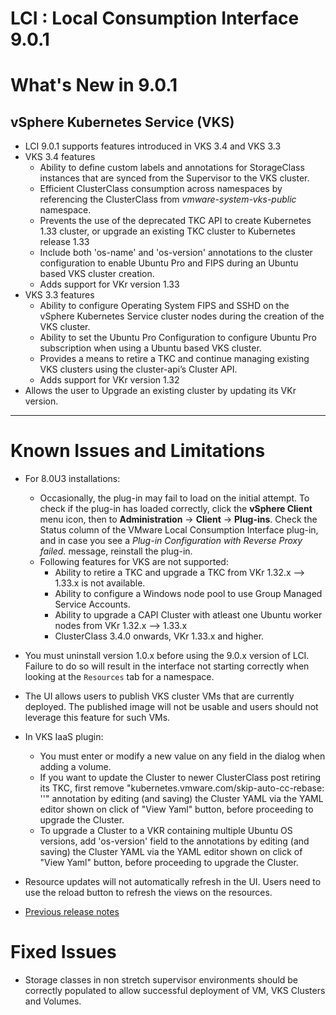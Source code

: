 
# LCI : Local Consumption Interface 9.0.1

# What's New in 9.0.1
## vSphere Kubernetes Service (VKS)
- LCI 9.0.1 supports features introduced in VKS 3.4 and VKS 3.3
- VKS 3.4 features
    - Ability to define custom labels and annotations for StorageClass instances that are synced from the Supervisor to the VKS cluster.
    - Efficient ClusterClass consumption across namespaces by referencing the ClusterClass from _vmware-system-vks-public_ namespace.
    - Prevents the use of the deprecated TKC API to create Kubernetes 1.33 cluster, or upgrade an existing TKC cluster to Kubernetes release 1.33
    - Include both 'os-name' and 'os-version' annotations to the cluster configuration to enable Ubuntu Pro and FIPS during an Ubuntu based VKS cluster creation.
    - Adds support for VKr version 1.33
- VKS 3.3 features
    - Ability to configure Operating System FIPS and SSHD on the vSphere Kubernetes Service cluster nodes during the creation of the VKS cluster.
    - Ability to set the Ubuntu Pro Configuration to configure Ubuntu Pro subscription when using a Ubuntu based VKS cluster.
    - Provides a means to retire a TKC and continue managing existing VKS clusters using the cluster-api’s Cluster API.
    - Adds support for VKr version 1.32
- Allows the user to Upgrade an existing cluster by updating its VKr version.
--- 

# Known Issues and Limitations

- For 8.0U3 installations: 
    - Occasionally, the plug-in may fail to load on the initial attempt. To check if the plug-in has loaded correctly, click the **vSphere Client** menu icon, then to **Administration** -> **Client** -> **Plug-ins**. Check the Status column of the VMware Local Consumption Interface plug-in, and in case you see a *Plug-in Configuration with Reverse Proxy failed.* message, reinstall the plug-in.
    - Following features for VKS are not supported:
        - Ability to retire a TKC and upgrade a TKC from VKr 1.32.x --> 1.33.x is not available.
        - Ability to configure a Windows node pool to use Group Managed Service Accounts.
        - Ability to upgrade a CAPI Cluster with atleast one Ubuntu worker nodes from VKr 1.32.x --> 1.33.x
        - ClusterClass 3.4.0 onwards, VKr 1.33.x and higher.

- You must uninstall version 1.0.x before using the 9.0.x version of LCI. Failure to do so will result in the interface not starting correctly when looking at the `Resources` tab for a namespace.

- The UI allows users to publish VKS cluster VMs that are currently deployed. The published image will not be usable and users should not leverage this feature for such VMs.

- In VKS IaaS plugin:
    - You must enter or modify a new value on any field in the dialog when adding a volume.
    - If you want to update the Cluster to newer ClusterClass post retiring its TKC, first remove "kubernetes.vmware.com/skip-auto-cc-rebase: ''" annotation by editing (and saving) the Cluster YAML via the YAML editor shown on click of "View Yaml" button, before proceeding to upgrade the Cluster.
    - To upgrade a Cluster to a VKR containing multiple Ubuntu OS versions, add 'os-version' field to the annotations by editing (and saving) the Cluster YAML via the YAML editor shown on click of "View Yaml" button, before proceeding to upgrade the Cluster.

- Resource updates will not automatically refresh in the UI. Users need to use the reload button to refresh the views on the resources.

- [Previous release notes](./Release_Notes_9_0_0.md)

# Fixed Issues

- Storage classes in non stretch supervisor environments should be correctly populated to allow successful deployment of VM, VKS Clusters and Volumes.
